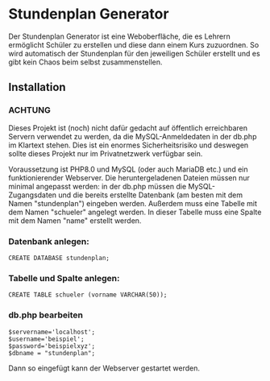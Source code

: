 # Stundenplan Generator
Der Stundenplan Generator ist eine Weboberfläche, die es Lehrern ermöglicht Schüler zu erstellen und diese dann einem Kurs zuzuordnen. So wird automatisch der Stundenplan für den jeweiligen Schüler erstellt und es gibt kein Chaos beim selbst zusammenstellen.


## Installation

### ACHTUNG
Dieses Projekt ist (noch) nicht dafür gedacht auf öffentlich erreichbaren Servern verwendet zu werden, da die MySQL-Anmeldedaten in der db.php im Klartext stehen. Dies ist ein enormes Sicherheitsrisiko und deswegen sollte dieses Projekt nur im Privatnetzwerk verfügbar sein.


Voraussetzung ist PHP8.0 und MySQL (oder auch MariaDB etc.) und ein funktionierender Webserver.
Die heruntergeladenen Dateien müssen nur minimal angepasst werden:
in der db.php müssen die MySQL-Zugangsdaten und die bereits erstellte Datenbank (am besten mit dem Namen "stundenplan") eingeben werden. Außerdem muss eine Tabelle mit dem Namen "schueler" angelegt werden. In dieser Tabelle muss eine Spalte mit dem Namen "name" erstellt werden.

### Datenbank anlegen:
```
CREATE DATABASE stundenplan;
```

### Tabelle und Spalte anlegen:
```
CREATE TABLE schueler (vorname VARCHAR(50));
```

### db.php bearbeiten
```
$servername='localhost';
$username='beispiel';
$password='beispielxyz';
$dbname = "stundenplan";
```

Dann so eingefügt kann der Webserver gestartet werden.
